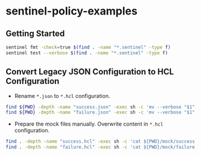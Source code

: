 # sentinel-policy-examples

## Getting Started

```bash
sentinel fmt -check=true $(find . -name "*.sentinel" -type f)
sentinel test --verbose $(find . -name "*.sentinel" -type f)
```

## Convert Legacy JSON Configuration to HCL Configuration

- Rename `*.json` to `*.hcl` configuration.

```bash
find ${PWD} -depth -name "success.json" -exec sh -c 'mv --verbose "$1" "${1%.json}.hcl"' _ {} \;
find ${PWD} -depth -name "failure.json" -exec sh -c 'mv --verbose "$1" "${1%.json}.hcl"' _ {} \;
```

- Prepare the mock files manually. Overwrite content in `*.hcl` configuration.

```bash
find . -depth -name "success.hcl" -exec sh -c 'cat ${PWD}/mock/success.hcl | tee "$@"' -- {} +
find . -depth -name "failure.hcl" -exec sh -c 'cat ${PWD}/mock/failure.hcl | tee "$@"' -- {} +
```
